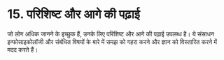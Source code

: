 # 15. परिशिष्ट और आगे की पढ़ाई

जो लोग अधिक जानने के इच्छुक हैं, उनके लिए परिशिष्ट और आगे की पढ़ाई उपलब्ध है। ये संसाधन इन्फोसाइकोलॉजी और संबंधित विषयों के बारे में समझ को गहरा करने और ज्ञान को विस्तारित करने में मदद करते हैं।

